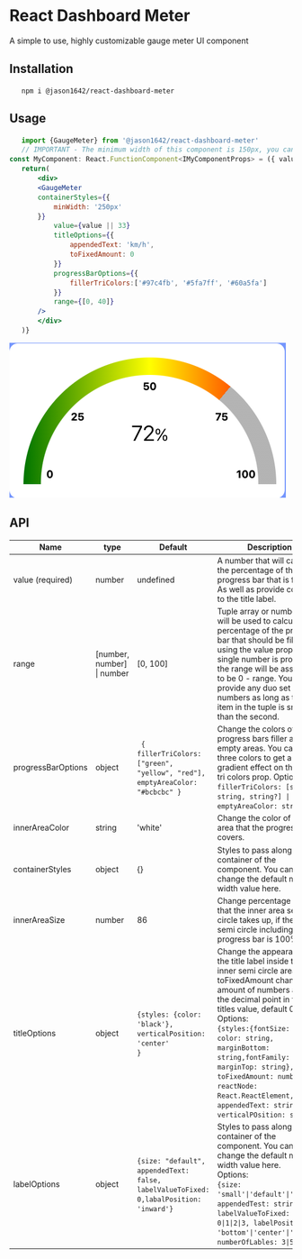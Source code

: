 # React Dashboard Meter
  A simple to use, highly customizable gauge meter UI component
  
  
  
 ## Installation 
 ```
    npm i @jason1642/react-dashboard-meter
 ```
 
 
 ## Usage 
 ```jsx
    import {GaugeMeter} from '@jason1642/react-dashboard-meter'
    // IMPORTANT - The minimum width of this component is 150px, you can change it by using the containerStyles prop 
const MyComponent: React.FunctionComponent<IMyComponentProps> = ({ value }) => {
    return(
        <div> 
        <GaugeMeter 
        containerStyles={{
            minWidth: '250px'
        }}
            value={value || 33}
            titleOptions={{
                appendedText: 'km/h',
                toFixedAmount: 0
            }}
            progressBarOptions={{
                fillerTriColors:['#97c4fb', '#5fa7ff', '#60a5fa']
            }}
            range={[0, 40]}
        />
        </div>
    )}
 ```

![](https://github.com/jason1642/react-dashboard-meter/blob/main/Screenshot%202023-04-27%20at%209.40.45%20AM.png)

 ## API
 
 Name |  type | Default | Description
--- | --- | --- | --- 
value (required) | number | undefined | A number that will calculate the percentage of the progress bar that is filled. As well as provide context to the title label.
range |  [number, number] \| number | [0, 100] | Tuple array or number that will be used to calculate the percentage of the progress bar that should be filled using the value prop. If a single number is provided, the range will be assumed to be 0 - range. You can provide any duo set of numbers as long as the first item in the tuple is smaller than the second. 
progressBarOptions |  object | <code>  {  fillerTriColors: <br>["green", "yellow",  "red"],  emptyAreaColor: "#bcbcbc" } </code> | Change the colors of the progress bars filler and empty areas. You can add three colors to get a linear gradient effect on the filler tri colors prop. Options: <br/> ``` fillerTriColors: [string, string, string?] \| string,  emptyAreaColor: string ```
innerAreaColor | string | 'white' | Change the color of the area that the progress bar covers.
containerStyles | object | {} | Styles to pass along to the container of the component. You can change the default min-width value here.
innerAreaSize |  number | 86 |  Change percentage amount that the inner area semi circle takes up, if the entire semi circle including the progress bar is 100%.
titleOptions |  object | <code>{styles: {color: 'black'}, verticalPosition: 'center' }</code> | Change the appearance of the title label inside the inner semi circle area. toFixedAmount changes the amount of numbers after the decimal point in the titles value, default 0. <br/> Options: <br/> ``` {styles:{fontSize: string, color: string, marginBottom: string,fontFamily: string, marginTop: string}, toFixedAmount: number, reactNode: React.ReactElement, appendedText: string, verticalPOsition: string} ```
labelOptions |  object | <code>{size: "default", appendedText: false, labelValueToFixed: 0,labalPosition: 'inward'}</code> | Styles to pass along to the container of the component. You can change the default min-width value here. <br/>  Options: <br/>``` {size: 'small'\|'default'\|'large', appendedTest: string, labelValueToFixed: 0\|1\|2\|3, labelPosition: 'bottom'\|'center'\|'top', numberOfLables: 3\|5 } ```
